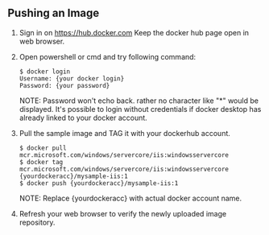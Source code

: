 ## Pushing an Image

1. Sign in on https://hub.docker.com
    Keep the docker hub page open in web browser.

2.  Open powershell or cmd and try following command:

    ```shell
    $ docker login
    Username: {your docker login}
    Password: {your password}
    ```

    NOTE:  Password won't echo back. rather no character like "*" would be displayed.
           It's possible to login without credentials if docker desktop has already
            linked to your docker account.


3.  Pull the sample image and TAG it with your dockerhub account.

    ```shell
    $ docker pull mcr.microsoft.com/windows/servercore/iis:windowsservercore  
    $ docker tag mcr.microsoft.com/windows/servercore/iis:windowsservercore  {yourdockeracc}/mysample-iis:1
    $ docker push {yourdockeracc}/mysample-iis:1
    ```

    NOTE: Replace {yourdockeracc} with actual docker account name.

4.  Refresh your web browser to verify the newly uploaded image repository.


